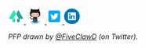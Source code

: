 <p float="left">
  <a href="https://linktr.ee/paced/" target="_blank">
    <img src="icons/linktree.png" height="32px" />
  </a>

  <a href="https://github.com/paced" target="_blank">
    <img src="icons/github.png" height="32px" />
  </a>

  <a href="https://twitter.com/__paced__" target="_blank">
    <img src="icons/twitter.png" height="32px" />
  </a>

  <a href="https://www.linkedin.com/in/tianhao-wang/" target="_blank">
    <img src="icons/linkedin.png" height="32px" />
  </a>
</p>

_PFP drawn by [@FiveClawD](https://twitter.com/FiveClawD) (on Twitter)._
